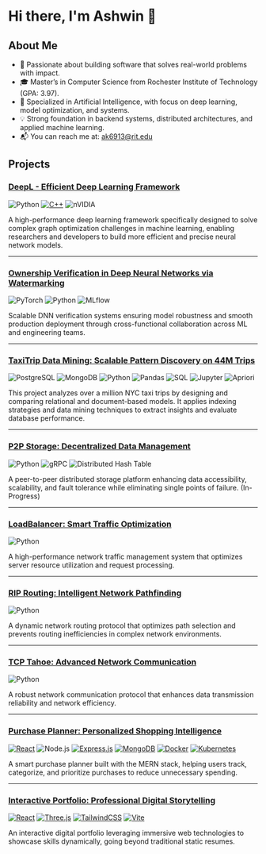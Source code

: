 
# Hi there, I'm Ashwin 👋

## About Me
- 🌱 Passionate about building software that solves real-world problems with impact.
- 🎓 Master’s in Computer Science from Rochester Institute of Technology (GPA: 3.97).
- 🤖 Specialized in Artificial Intelligence, with focus on deep learning, model optimization, and systems.
- 💡 Strong foundation in backend systems, distributed architectures, and applied machine learning.
- 📬 You can reach me at: ak6913@rit.edu
  
## Projects

### [DeepL - Efficient Deep Learning Framework](https://github.com/ashwin1596/deepL)
![Python](https://img.shields.io/badge/-Python-3776AB?style=flat-square&logo=python&logoColor=white)
[![C++](https://img.shields.io/badge/C++-%2300599C.svg?logo=c%2B%2B&logoColor=white)](#)
![nVIDIA](https://img.shields.io/badge/cuda-000000.svg?style=for-the-badge&logo=nVIDIA&logoColor=green)

A high-performance deep learning framework specifically designed to solve complex graph optimization challenges in machine learning, enabling researchers and developers to build more efficient and precise neural network models.

---

### [Ownership Verification in Deep Neural Networks via Watermarking](https://github.com/ashwin1596/Capstone)
![PyTorch](https://img.shields.io/badge/-PyTorch-EE4C2C?logo=pytorch&logoColor=white)
![Python](https://img.shields.io/badge/-Python-3776AB?logo=python&logoColor=white)
![MLflow](https://img.shields.io/badge/-MLflow-0194E2?logo=mlflow&logoColor=white)

Scalable DNN verification systems ensuring model robustness and smooth production deployment through cross-functional collaboration across ML and engineering teams.

---

### [TaxiTrip Data Mining: Scalable Pattern Discovery on 44M Trips](https://github.com/ashwin1596/bigData)
![PostgreSQL](https://img.shields.io/badge/-PostgreSQL-336791?logo=postgresql&logoColor=white)
![MongoDB](https://img.shields.io/badge/-MongoDB-47A248?logo=mongodb&logoColor=white)
![Python](https://img.shields.io/badge/-Python-3776AB?logo=python&logoColor=white)
![Pandas](https://img.shields.io/badge/-Pandas-150458?logo=pandas&logoColor=white)
![SQL](https://img.shields.io/badge/-SQL-CC2927?logo=sqlite&logoColor=white)
![Jupyter](https://img.shields.io/badge/-Jupyter-F37626?logo=jupyter&logoColor=white)
![Apriori](https://img.shields.io/badge/-Apriori-FF6F61?logo=python&logoColor=white)

This project analyzes over a million NYC taxi trips by designing and comparing relational and document-based models. It applies indexing strategies and data mining techniques to extract insights and evaluate database performance.

---

### [P2P Storage: Decentralized Data Management](https://github.com/ashwin1596/p2p)
![Python](https://img.shields.io/badge/-Python-3776AB?logo=python&logoColor=white)
![gRPC](https://img.shields.io/badge/-gRPC-FF6F00?logo=grpc&logoColor=white)
![Distributed Hash Table](https://img.shields.io/badge/-DHT-232F3E?logo=dht&logoColor=white)

A peer-to-peer distributed storage platform enhancing data accessibility, scalability, and fault tolerance while eliminating single points of failure. (In-Progress)

---

### [LoadBalancer: Smart Traffic Optimization](https://github.com/ashwin1596/load_balancer)
![Python](https://img.shields.io/badge/-Python-3776AB?style=flat-square&logo=python&logoColor=white)

A high-performance network traffic management system that optimizes server resource utilization and request processing.

---

### [RIP Routing: Intelligent Network Pathfinding](https://github.com/ashwin1596/routing_protocol)
![Python](https://img.shields.io/badge/-Python-3776AB?style=flat-square&logo=python&logoColor=white)

A dynamic network routing protocol that optimizes path selection and prevents routing inefficiencies in complex network environments.

---

### [TCP Tahoe: Advanced Network Communication](https://github.com/ashwin1596/tcp)
![Python](https://img.shields.io/badge/-Python-3776AB?style=flat-square&logo=python&logoColor=white)

A robust network communication protocol that enhances data transmission reliability and network efficiency.

---

### [Purchase Planner: Personalized Shopping Intelligence](https://github.com/ashwin1596/purchase_planner)
[![React](https://img.shields.io/badge/React-%2320232a.svg?logo=react&logoColor=%2361DAFB)](#)
![Node.js](https://img.shields.io/badge/-Node.js-339933?logo=node.js&logoColor=white)
[![Express.js](https://img.shields.io/badge/Express.js-%23404d59.svg?logo=express&logoColor=%2361DAFB)](#)
[![MongoDB](https://img.shields.io/badge/MongoDB-%234ea94b.svg?logo=mongodb&logoColor=white)](#)
[![Docker](https://img.shields.io/badge/Docker-2496ED?logo=docker&logoColor=fff)](#)
[![Kubernetes](https://img.shields.io/badge/Kubernetes-326CE5?logo=kubernetes&logoColor=fff)](#)

A smart purchase planner built with the MERN stack, helping users track, categorize, and prioritize purchases to reduce unnecessary spending.

---

### [Interactive Portfolio: Professional Digital Storytelling](https://github.com/ashwin1596/portfolio-website)
[![React](https://img.shields.io/badge/React-%2320232a.svg?logo=react&logoColor=%2361DAFB)](#)
[![Three.js](https://img.shields.io/badge/Three.js-000?logo=threedotjs&logoColor=fff)](#)
[![TailwindCSS](https://img.shields.io/badge/Tailwind%20CSS-%2338B2AC.svg?logo=tailwind-css&logoColor=white)](#)
[![Vite](https://img.shields.io/badge/Vite-646CFF?logo=vite&logoColor=fff)](#)

An interactive digital portfolio leveraging immersive web technologies to showcase skills dynamically, going beyond traditional static resumes.

